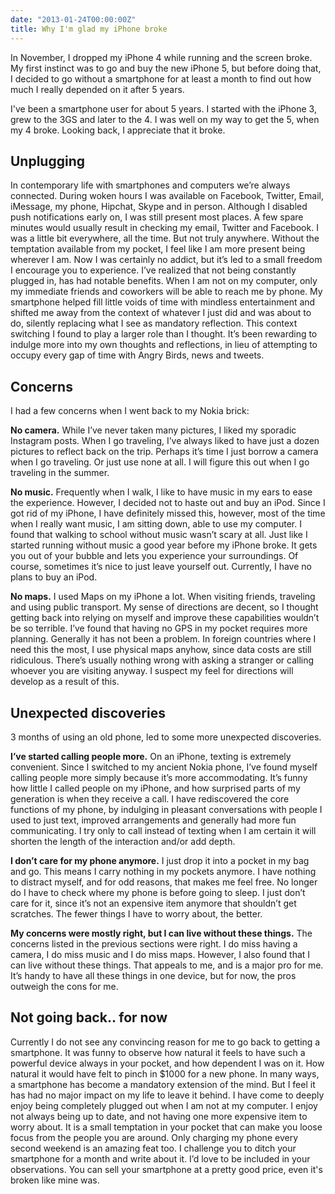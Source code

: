 ```yaml
---
date: "2013-01-24T00:00:00Z"
title: Why I'm glad my iPhone broke
---
```


In November, I dropped my iPhone 4 while running and the
screen broke. My first instinct was to go and buy the new iPhone 5, but before
doing that, I decided to go without a smartphone for at least a month to
find out how much I really depended on it after 5 years.

I've been a smartphone user for about 5 years. I started with the iPhone 3, grew
to the 3GS and later to the 4. I was well on my way to get the 5, when my 4
broke. Looking back, I appreciate that it broke.

## Unplugging

In contemporary life with smartphones and computers we’re always connected.
During woken hours I was available on Facebook, Twitter, Email, iMessage, my phone,
Hipchat, Skype and in person. Although I disabled push notifications early on, I
was still present most places. A few spare minutes would usually result in
checking my email, Twitter and Facebook. I was a little bit everywhere, all the
time. But not truly anywhere. Without the temptation available from my pocket, I
feel like I am more present being wherever I am. Now I was certainly no addict,
but it’s led to a small freedom I encourage you to experience. I’ve realized
that not being constantly plugged in, has had notable benefits. When I am not on
my computer, only my immediate friends and coworkers will be able to reach me by
phone. My smartphone helped fill little voids of time with mindless
entertainment and shifted me away from the context of whatever I just did and
was about to do, silently replacing what I see as mandatory reflection. This
context switching I found to play a larger role than I thought. It’s been
rewarding to indulge more into my own thoughts and reflections, in lieu of
attempting to occupy every gap of time with Angry Birds, news and tweets.

## Concerns

I had a few concerns when I went back to my Nokia brick:

__No camera.__ While I’ve never taken many pictures, I liked my sporadic
Instagram posts. When I go traveling, I’ve always liked to have just a dozen
pictures to reflect back on the trip. Perhaps it’s time I just borrow a camera
when I go traveling. Or just use none at all. I will figure this out when I go
traveling in the summer.

__No music.__ Frequently when I walk, I like to have music in my ears to ease
the experience. However, I decided not to haste out and buy an iPod. Since I got
rid of my iPhone, I have definitely missed this, however, most of the time when
I really want music, I am sitting down, able to use my computer. I found that
walking to school without music wasn’t scary at all. Just like I started running
without music a good year before my iPhone broke. It gets you out of your bubble
and lets you experience your surroundings. Of course, sometimes it’s nice  to
just leave yourself out. Currently, I have no plans to buy an iPod.

__No maps.__ I used Maps on my iPhone a lot. When visiting friends, traveling
and using public transport. My sense of directions are decent, so I thought
getting back into relying on myself and improve these capabilities wouldn’t be
so terrible. I’ve found that having no GPS in my pocket requires more planning.
Generally it has not been a problem. In foreign countries where I need this the
most, I use physical maps anyhow, since data costs are still ridiculous. There’s
usually nothing wrong with asking a stranger or calling whoever you are visiting
anyway. I suspect my feel for directions will develop as a result of this.

## Unexpected discoveries

3 months of using an old phone, led to some more unexpected discoveries. 

__I’ve started calling people more.__ On an iPhone, texting is extremely
convenient. Since I switched to my ancient Nokia phone, I’ve found myself
calling people more simply because it’s more accommodating. It’s funny how
little I called people on my iPhone, and how surprised parts of my generation is
when they receive a call. I have rediscovered the core functions of my phone, by
indulging in pleasant conversations with people I used to just text, improved
arrangements and generally had more fun communicating. I try only to call
instead of texting when I am certain it will shorten the length of the
interaction and/or add depth.

__I don’t care for my phone anymore.__ I just drop it into a pocket in my bag
and go. This means I carry nothing in my pockets anymore. I have nothing to
distract myself, and for odd reasons, that makes me feel free. No longer do I
have to check where my phone is before going to sleep. I just don’t care for it,
since it’s not an expensive item anymore that shouldn’t get scratches. The fewer
things I have to worry about, the better.

__My concerns were mostly right, but I can live without these things.__ The
concerns listed in the previous sections were right. I do miss having a camera,
I do miss music and I do miss maps. However, I also found that I can live
without these things. That appeals to me, and is a major pro for me. It’s handy
to have all these things in one device, but for now, the pros outweigh the cons
for me.

## Not going back.. for now
  
Currently I do not see any convincing reason for me to go back to getting a
smartphone. It was funny to observe how natural it feels to have such a powerful
device always in your pocket, and how dependent I was on it. How natural it
would have felt to pinch in $1000 for a new phone. In many ways, a smartphone
has become a mandatory extension of the mind. But I feel it has had no major
impact on my life to leave it behind. I have come to deeply enjoy being
completely plugged out when I am not at my computer. I enjoy not always being up
to date, and not having one more expensive item to worry about.  It is a small
temptation in your pocket that can make you loose focus from the people you are
around. Only charging my phone every second weekend is an amazing feat too. I
challenge you to ditch your smartphone for a month and write about it. I’d love
to be included in your observations. You can sell your smartphone at a pretty
good price, even it's broken like mine was.

